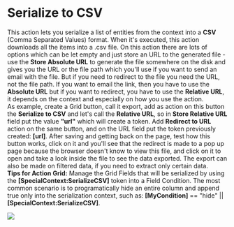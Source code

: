 # Serialize to CSV

This action lets you serialize a list of entities from the context into a **CSV** \(Comma Separated Values\) format. When it's executed, this action downloads all the items into a .csv file. On this action there are lots of options which can be let empty and just store an URL to the generated file - use the **Store Absolute URL** to generate the file somewhere on the disk and gives you the URL or the file path which you'll use if you want to send an email with the file. But if you need to redirect to the file you need the URL, not the file path. If you want to email the link, then you have to use the **Absolute URL** but if you want to redirect, you have to use the **Relative URL**, it depends on the context and especially on how you use the action.  
As example, create a Grid button, call it export, add as action on this button the **Serialize to CSV** and let's call the **Relative URL**, so in **Store Relative URL** field put the value **"url"** which will create a token. Add **Redirect to URL** action on the same button, and on the URL field put the token previously created: **\[url\]**. After saving and getting back on the page, test how this button works, click on it and you'll see that the redirect is made to a pop up page because the browser doesn't know to view this file, and click on it to open and take a look inside the file to see the data exported. The export can also be made on filtered data, if you need to extract only certain data.  
**Tips for Action Grid:** Manage the Grid Fields that will be serialized by using the **\[SpecialContext:SerializeCSV\]** token into a Field Condition. The most common scenario is to programatically hide an entire column and append true only into the serialization context, such as: **\[MyCondition\]** == "hide" \|\| **\[SpecialContext:SerializeCSV\]**.  


![](//static.dnnsharp.com/documentation/SerializeToCSV.png)

